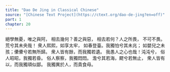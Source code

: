 ```yaml
---
title: "Dao De Jing in Classical Chinese"
source: "[Chinese Text Project](https://ctext.org/dao-de-jing?en=off)"
part: 1
chapter: 20
---
```

絕學無憂，唯之與阿，
相去幾何？善之與惡，
相去若何？人之所畏，
不可不畏。荒兮其未央哉！
衆人熙熙，如享太牢，
如春登臺。我獨怕兮其未兆；
如嬰兒之未孩；儽儽兮若無所歸。
衆人皆有餘，而我獨若遺。
我愚人之心也哉！沌沌兮，
俗人昭昭，我獨若昏。
俗人察察，我獨悶悶。
澹兮其若海，飂兮若無止，
衆人皆有以，而我獨頑似鄙。
我獨異於人，而貴食母。